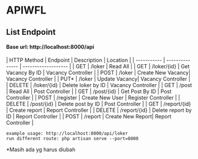 # APIWFL

## List Endpoint
#### Base url: http://localhost:8000/api

| HTTP Method | Endpoint        | Description         | Location         |
| ----------- | --------------- | ------------------- |
| GET         | /loker     | Read All   |
| GET         | /loker/{id} | Get Vacancy By ID | Vacancy Controller |
| POST        | /loker | Create New Vacancy| Vacancy Controller |
| PUT*        | /loker | Update Vacancy| Vacancy Controller |
| DELETE         | /loker/{id}     | Delete loker by ID   | Vacancy Controller |
| GET         | /post     | Read All   | Post Controller |
| GET         | /post/{id} | Get Post By ID | Post Controller |
| POST         | /register | Create New User | Register Controller |
| DELETE         | /post/{id}     | Delete post by ID   | Post Controller |
| GET         | /report/{id} | Create report | Report Controller |
| DELETE         | /report/{id}     | Delete report by ID   | Report Controller |
| POST        | /report | Create New Report| Report Controller |

```
example usage: http://localhost:8000/api/loker
run different route: php artisan serve --port=8000
```

*Masih ada yg harus diubah
